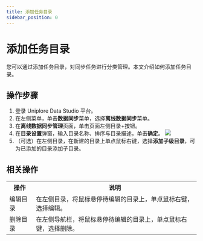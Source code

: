 ```yaml
---
title: 添加任务目录
sidebar_position: 0
---
```

# 添加任务目录
您可以通过添加任务目录，对同步任务进行分类管理。本文介绍如何添加任务目录。

## 操作步骤
1. 登录 Uniplore Data Studio 平台。
2. 在左侧菜单，单击**数据同步**菜单，选择**离线数据同步**菜单。
3. 在**离线数据同步管理**页面，单击页面左侧目录+按钮。
5. 在**目录设置**弹窗，输入目录名称、排序与目录描述，单击**确定**。
    [![](https://uniplore-docs.oss-cn-chengdu.aliyuncs.com/datastudio/data-exchange/create-catalog.png)](https://uniplore-docs.oss-cn-chengdu.aliyuncs.com/datastudio/data-exchange/create-catalog.png)
6. （可选）在左侧目录，在新建的目录上单点鼠标右键，选择**添加子级目录**，可为已添加的目录添加子目录。

## 相关操作
<table>
    <tr>
        <th>操作</th>
        <th>说明</th>
    </tr>
     <tr>
        <td>编辑目录</td>
        <td>在左侧目录，将鼠标悬停待编辑的目录上，单点鼠标右键，选择编辑。</td>
    </tr>
     <tr>
        <td>删除目录</td>
        <td>在左侧导航栏，将鼠标悬停待编辑的目录上，单点鼠标右键，选择删除。</td>
    </tr>
</table>